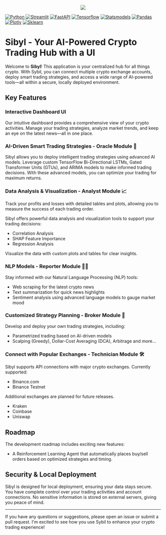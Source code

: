 
<div align="center">

[//]: # (  <img src="https://repository-images.githubusercontent.com/648387594/566640d6-e1c4-426d-b2f2-bed885d07e97">)
  <img src="https://repository-images.githubusercontent.com/648387594/3557377e-1c09-45a9-a759-b0d27cf3c501">
</div>

[![Python](https://img.shields.io/badge/python-v3.11-yellow)]()
[![Streamlit](https://img.shields.io/badge/streamlit-v1.33-red)]()
[![FastAPI](https://img.shields.io/badge/fastapi-v0.110-blue)]()
[![Tensorflow](https://img.shields.io/badge/tensorflow-v2.15-orange)]()
[![Statsmodels](https://img.shields.io/badge/statsmodels-v0.14-pink)]()
[![Pandas](https://img.shields.io/badge/pandas-v2.2.2-lightgrey)]()
[![Plotly](https://img.shields.io/badge/plotly-v5.19-green)]()
[![Sklearn](https://img.shields.io/badge/Scikit_Learn-v1.4.2-purple)]()


# Sibyl - Your AI-Powered Crypto Trading Hub with a UI

Welcome to **Sibyl**! This application is your centralized hub for all things crypto. With Sybil, you can connect multiple crypto exchange accounts, deploy smart trading strategies, and access a wide range of AI-powered tools—all within a secure, locally deployed environment.

## Key Features

### Interactive Dashboard UI
Our intuitive dashboard provides a comprehensive view of your crypto activities. Manage your trading strategies, analyze market trends, and keep an eye on the latest news—all in one place.


### AI-Driven Smart Trading Strategies - Oracle Module 🔮
Sibyl allows you to deploy intelligent trading strategies using advanced AI models. Leverage custom TensorFlow Bi-Directional LSTMs, Gated Transformer Units (GTUs), and ARIMA models to make informed trading decisions. With these advanced models, you can optimize your trading for maximum returns.


### Data Analysis & Visualization - Analyst Module 📈

Track your profits and losses with detailed tables and plots, allowing you to measure the success of each trading order.

Sibyl offers powerful data analysis and visualization tools to support your trading decisions:

- Correlation Analysis
- SHAP Feature Importance
- Regression Analysis

Visualize the data with custom plots and tables for clear insights.

### NLP Models - Reporter Module 🕵🏻‍
Stay informed with our Natural Language Processing (NLP) tools:

- Web scraping for the latest crypto news
- Text summarization for quick news highlights
- Sentiment analysis using advanced language models to gauge market mood

### Customized Strategy Planning - Broker Module 🎯
Develop and deploy your own trading strategies, including:

- Parametrized trading based on AI-driven models
- Scalping (Greedy), Dollar-Cost Averaging (DCA), Arbitrage and more...


### Connect with Popular Exchanges - Technician Module 🛠️
Sibyl supports API connections with major crypto exchanges. Currently supported:

- Binance.com
- Binance Testnet

Additional exchanges are planned for future releases.
- Kraken
- Coinbase
- Uniswap

## Roadmap
The development roadmap includes exciting new features:

- A Reinforcement Learning Agent that automatically places buy/sell orders based on optimized strategies and timing.

## Security & Local Deployment
Sibyl is designed for local deployment, ensuring your data stays secure. You have complete control over your trading activities and account connections. No sensitive information is stored on external servers, giving you peace of mind.

---

If you have any questions or suggestions, please open an issue or submit a pull request. I'm excited to see how you use Sybil to enhance your crypto trading experience!

